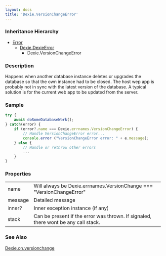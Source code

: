 ```yaml
---
layout: docs
title: 'Dexie.VersionChangeError'
---
```


### Inheritance Hierarchy

- [Error](https://developer.mozilla.org/en-US/docs/Web/JavaScript/Reference/Global_Objects/Error)
  - [Dexie.DexieError](/docs/DexieErrors/DexieError)
    - Dexie.VersionChangeError

### Description

Happens when another database instance deletes or upgrades the database so that the own instance had to be closed. The host wep app is probably not in sync with the latest version of the database. A typical solution is for the current web app to be updated from the server.

### Sample

```javascript
try {
    await doSomeDatabaseWork();
} catch(error) {
    if (error?.name === Dexie.errnames.VersionChangeError) {
        // Handle VersionChangeError error...
        console.error ("VersionChangeError error: " + e.message);
    } else {
        // Handle or rethrow other errors
        ...
    }
}
```

### Properties

<table>
<tr><td>name</td><td>Will always be Dexie.errnames.VersionChange === "VersionChangeError"</td></tr>
<tr><td>message</td><td>Detailed message</td></tr>
<tr><td>inner?</td><td>Inner exception instance (if any)</td></tr>
<tr><td>stack</td><td>Can be present if the error was thrown. If signaled, there wont be any call stack.</td></tr>
</table>

### See Also

[Dexie.on.versionchange](/docs/Dexie/Dexie.on.versionchange)

